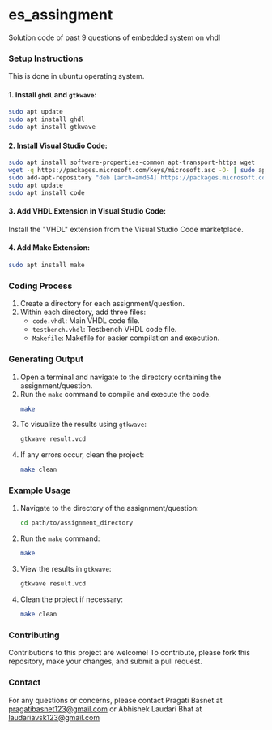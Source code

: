 # es_assingment
Solution code of past 9 questions of embedded system on vhdl

### Setup Instructions

This is done in ubuntu operating system.

#### 1. Install `ghdl` and `gtkwave`:

```bash
sudo apt update
sudo apt install ghdl
sudo apt install gtkwave
```

#### 2. Install Visual Studio Code:

```bash
sudo apt install software-properties-common apt-transport-https wget
wget -q https://packages.microsoft.com/keys/microsoft.asc -O- | sudo apt-key add -
sudo add-apt-repository "deb [arch=amd64] https://packages.microsoft.com/repos/vscode stable main"
sudo apt update
sudo apt install code
```

#### 3. Add VHDL Extension in Visual Studio Code:

Install the "VHDL" extension from the Visual Studio Code marketplace.

#### 4. Add Make Extension:

```bash
sudo apt install make
```

### Coding Process

1. Create a directory for each assignment/question.
2. Within each directory, add three files:
   - `code.vhdl`: Main VHDL code file.
   - `testbench.vhdl`: Testbench VHDL code file.
   - `Makefile`: Makefile for easier compilation and execution.

### Generating Output

1. Open a terminal and navigate to the directory containing the assignment/question.
2. Run the `make` command to compile and execute the code.
   ```bash
   make
   ```
3. To visualize the results using `gtkwave`:
   ```bash
   gtkwave result.vcd
   ```
4. If any errors occur, clean the project:
   ```bash
   make clean
   ```

### Example Usage

1. Navigate to the directory of the assignment/question:
   ```bash
   cd path/to/assignment_directory
   ```
2. Run the `make` command:
   ```bash
   make
   ```
3. View the results in `gtkwave`:
   ```bash
   gtkwave result.vcd
   ```
4. Clean the project if necessary:
   ```bash
   make clean
   ```

### Contributing

Contributions to this project are welcome! To contribute, please fork this repository, make your changes, and submit a pull request.


### Contact

For any questions or concerns, please contact Pragati Basnet at pragatibasnet123@gmail.com or Abhishek Laudari Bhat at laudariavsk123@gmail.com

